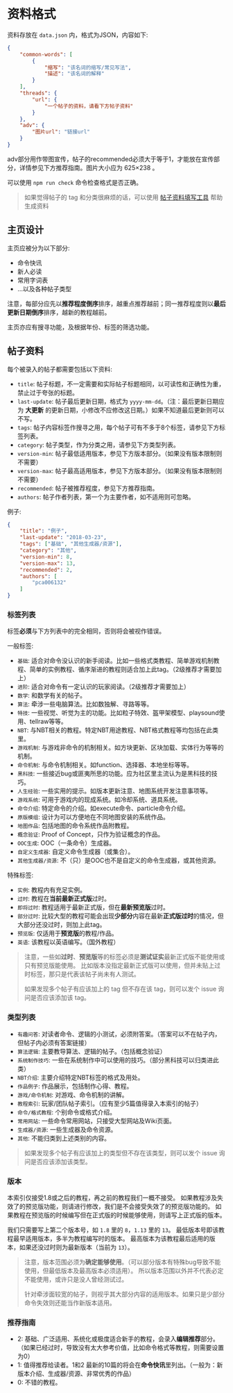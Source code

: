 # 资料格式
资料存放在 `data.json` 内，格式为JSON，内容如下:

```json
{
    "common-words": [
        {
            "缩写": "该名词的缩写/常见写法",
            "描述": "该名词的解释"
        }
    ],
    "threads": {
        "url": {
            "一个帖子的资料，请看下方帖子资料"
        }
    },
    "adv": {
        "图片url": "链接url"
    }
}
```

adv部分用作带图宣传，帖子的recommended必须大于等于1，才能放在宣传部分，详情参见下方推荐指南。图片大小应为 625×238 。

可以使用 `npm run check` 命令检查格式是否正确。

> 如果觉得帖子的 tag 和分类很麻烦的话，可以使用 [帖子资料填写工具](https://pca006132.github.io/CommandReference/tool.html) 帮助生成资料

## 主页设计
主页应被分为以下部分:
* 命令快讯
* 新人必读
* 常用字词表
* ...以及各种帖子类型

注意，每部分应先以**推荐程度倒序**排序，越重点推荐越前；同一推荐程度则以**最后更新日期倒序**排序，越新的教程越前。

主页亦应有搜寻功能，及根据年份、标签的筛选功能。

## 帖子资料
每个被录入的帖子都需要包括以下资料:

* `title`: 帖子标题，不一定需要和实际帖子标题相同，以可读性和正确性为重，禁止过于夸张的标题。
* `last-update`: 帖子最后更新日期，格式为 `yyyy-mm-dd`。（注：最后更新日期应为 **大更新** 的更新日期，小修改不应修改这日期。）如果不知道最后更新则可以不写。
* `tags`: 帖子内容标签作搜寻之用，每个帖子可有不多于8个标签，请参见下方标签列表。
* `category`: 帖子类型，作为分类之用，请参见下方类型列表。
* `version-min`: 帖子最低适用版本，参见下方版本部分。（如果没有版本限制则不需要）
* `version-max`: 帖子最高适用版本，参见下方版本部分。（如果没有版本限制则不需要）
* `recommended`: 帖子被推荐程度，参见下方推荐指南。
* `authors`: 帖子作者列表，第一个为主要作者，如不适用则可忽略。

例子:
```json
{
    "title": "例子",
    "last-update": "2018-03-23",
    "tags": ["基础", "其他生成器/资源"],
    "category": "其他",
    "version-min": 8,
    "version-max": 13,
    "recommended": 2,
    "authors": [
        "pca006132"
    ]
}
```

### 标签列表
标签**必须**与下方列表中的完全相同，否则将会被视作错误。

一般标签:

* `基础`: 适合对命令没认识的新手阅读。比如一些格式类教程、简单游戏机制教程、简单的实例教程、循序渐进的教程则适合加上此tag。（2级推荐才需要加上）
* `进阶`: 适合对命令有一定认识的玩家阅读。（2级推荐才需要加上）
* `数学`: 和数学有关的帖子。
* `算法`: 牵涉一些电脑算法。比如数独解、寻路等等。
* `特技`: 一些视觉、听觉为主的功能。比如粒子特效、盔甲架模型、playsound使用、tellraw等等。
* `NBT`: 与NBT相关的教程。特定NBT用途教程、NBT格式教程等均包括在此类里。
* `游戏机制`: 与游戏非命令的机制相关。如方块更新、区块加载、实体行为等等的机制。
* `命令机制`: 与命令机制相关。如function、选择器、本地坐标等等。
* `黑科技`: 一些接近bug或匪夷所思的功能。应为社区里主流认为是黑科技的技巧。
* `人生经验`: 一些实用的提示。如版本更新注意、地图系统开发注意事项等。
* `游戏系统`: 可用于游戏内的现成系统。如冷却系统、道具系统。
* `命令介绍`: 特定命令的介绍。如execute命令、particle命令介绍。
* `原版模组`: 设计为可以方便地在不同地图安装的系统作品。
* `地图作品`: 包括地图的命令系统作品附教程。
* `概念验证`: Proof of Concept，只作为验证概念的作品。
* `OOC生成`: OOC（一条命令）生成器。
* `自定义生成器`: 自定义命令生成器（或集合）。
* `其他生成器/资源`: 不（只）是OOC也不是自定义的命令生成器，或其他资源。

特殊标签:

* `实例`: 教程内有充足实例。
* `过时`: 教程在**当前最新正式版**过时。
* `即将过时`: 教程适用于最新正式版，但在**最新预览版**过时。
* `部分过时`: 比较大型的教程可能会出现**少部分**内容在最新**正式版过时**的情况，但大部分还没过时，则加上此tag。
* `预览版`: 仅适用于**预览版**的教程/作品。
* `英语`: 该教程以英语编写。（国外教程）

> 注意，一些如**过时**、**预览版**等的标签必须是**测试证实**最新正式版不能使用或只有预览版能使用。
> 比如版本没指定最新正式版可以使用，但并未贴上过时标签，那只是代表该帖子尚未有人测试。
>
> 如果发现多个帖子有应该加上的 tag 但不存在该 tag，则可以发个 issue 询问是否应该添加该 tag。

### 类型列表
* `有趣问答`: 对读者命令、逻辑的小测试，必须附答案。（答案可以不在帖子内，但帖子内必须有答案链接）
* `算法逻辑`: 主要教导算法、逻辑的帖子。（包括概念验证）
* `系统制作技巧`: 一些在系统制作中可以使用的技巧。（部分黑科技可以归类进此类）
* `NBT介绍`: 主要介绍特定NBT标签的格式及用处。
* `作品例子`: 作品展示，包括制作心得、教程。
* `游戏/命令机制`: 对游戏、命令机制的讲解。
* `教程索引`: 玩家/团队帖子索引。（应有至少5篇值得录入本索引的帖子）
* `命令/格式教程`: 个别命令或格式介绍。
* `常用网站`: 一些命令常用网站，只接受大型网站及Wiki页面。
* `生成器/资源`: 一些生成器及命令资源。
* `其他`: 不能归类到上述类别的内容。

> 如果发现多个帖子有应该加上的类型但不存在该类型，则可以发个 issue 询问是否应该添加该类型。

### 版本

本索引仅接受1.8或之后的教程，再之前的教程我们一概不接受。
如果教程涉及失效了的预览版功能，则请进行修改，我们是不会接受失效了的预览版功能的。
如果教程在预览版的时候编写但在正式版的时候能够使用，则请写上正式版的版本。

我们只需要写上第二个版本号，如 `1.8` 里的 `8`，`1.13` 里的 `13`。
最低版本号即该教程最早适用版本，多半为教程编写时的版本。
最高版本为该教程最后适用的版本，如果还没过时则为最新版本（当前为 `13`）。

> 注意，版本范围必须为**确定能够使用**。（可以部分版本有特殊bug导致不能使用，但最低版本及最高版本必须适用）。
> 所以版本范围以外并不代表必定不能使用，或许只是没人曾经测试过。
>
> 针对牵涉面较宽的帖子，则视乎其大部分内容的适用版本。如果只是少部分命令失效则还能当作新版本适用。

### 推荐指南

* 2: 基础、广泛适用、系统化或极度适合新手的教程，会录入**编辑推荐**部分。（如果已经过时，导致没有太大参考价值，比如命令格式等教程，则需要设置为0）
* 1: 值得推荐给读者。1和2 最新的10篇的将会在**命令快讯**里列出。（一般为：新版本介绍、生成器/资源、非常优秀的作品）
* 0: 不错的教程。

